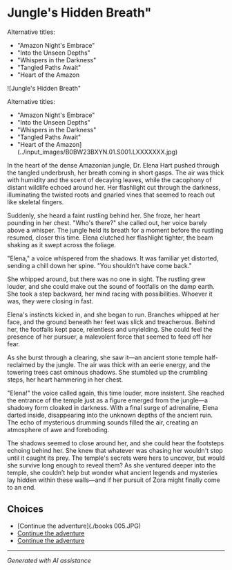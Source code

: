# Jungle's Hidden Breath"

Alternative titles:

- "Amazon Night's Embrace"
- "Into the Unseen Depths"
- "Whispers in the Darkness"
- "Tangled Paths Await"
- "Heart of the Amazon

![Jungle's Hidden Breath"

Alternative titles:

- "Amazon Night's Embrace"
- "Into the Unseen Depths"
- "Whispers in the Darkness"
- "Tangled Paths Await"
- "Heart of the Amazon](../input_images/B0BW23BXYN.01.S001.LXXXXXXX.jpg)

In the heart of the dense Amazonian jungle, Dr. Elena Hart pushed through the tangled underbrush, her breath coming in short gasps. The air was thick with humidity and the scent of decaying leaves, while the cacophony of distant wildlife echoed around her. Her flashlight cut through the darkness, illuminating the twisted roots and gnarled vines that seemed to reach out like skeletal fingers.

Suddenly, she heard a faint rustling behind her. She froze, her heart pounding in her chest. "Who's there?" she called out, her voice barely above a whisper. The jungle held its breath for a moment before the rustling resumed, closer this time. Elena clutched her flashlight tighter, the beam shaking as it swept across the foliage.

"Elena," a voice whispered from the shadows. It was familiar yet distorted, sending a chill down her spine. "You shouldn't have come back."

She whipped around, but there was no one in sight. The rustling grew louder, and she could make out the sound of footfalls on the damp earth. She took a step backward, her mind racing with possibilities. Whoever it was, they were closing in fast.

Elena's instincts kicked in, and she began to run. Branches whipped at her face, and the ground beneath her feet was slick and treacherous. Behind her, the footfalls kept pace, relentless and unyielding. She could feel the presence of her pursuer, a malevolent force that seemed to feed off her fear.

As she burst through a clearing, she saw it—an ancient stone temple half-reclaimed by the jungle. The air was thick with an eerie energy, and the towering trees cast ominous shadows. She stumbled up the crumbling steps, her heart hammering in her chest.

"Elena!" the voice called again, this time louder, more insistent. She reached the entrance of the temple just as a figure emerged from the jungle—a shadowy form cloaked in darkness. With a final surge of adrenaline, Elena darted inside, disappearing into the unknown depths of the ancient ruin. The echo of mysterious drumming sounds filled the air, creating an atmosphere of awe and foreboding.

The shadows seemed to close around her, and she could hear the footsteps echoing behind her. She knew that whatever was chasing her wouldn't stop until it caught its prey. The temple's secrets were hers to uncover, but would she survive long enough to reveal them? As she ventured deeper into the temple, she couldn’t help but wonder what ancient legends and mysteries lay hidden within these walls—and if her pursuit of Zora might finally come to an end.


## Choices

* [Continue the adventure](./books 005.JPG)
* [Continue the adventure](./463751864_8751403184954040_8729498268726413009_n.md)
* [Continue the adventure](./38524618_2014124792015280_5352241592616878080_n.md)


---
*Generated with AI assistance*
